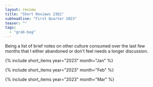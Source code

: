 ```yaml
---
layout: review
title: "Short Reviews 23Q1"
subheadline: "First Quarter 2023"
teaser: ""
tags:
  - "grab-bag"
---
```


Being a list of brief notes on other culture consumed over the last few months that I either abandoned or don't feel needs a longer discussion.

{% include short_items year="2023" month="Jan" %}

{% include short_items year="2023" month="Feb" %}

{% include short_items year="2023" month="Mar" %}
